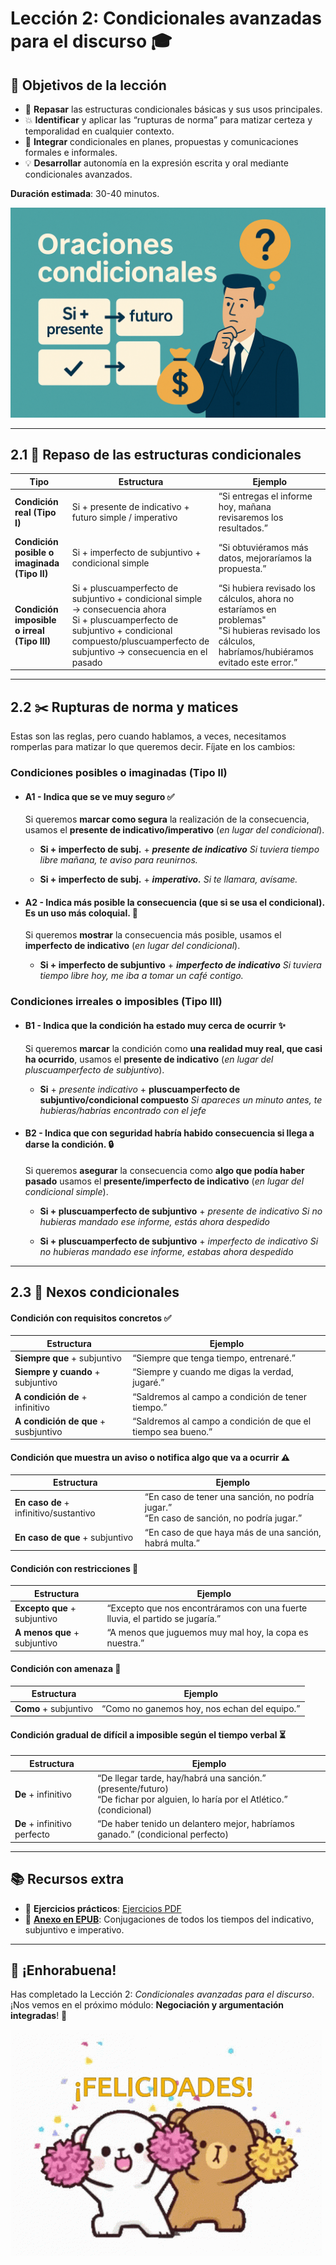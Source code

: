# **Lección 2: Condicionales avanzadas para el discurso 🎓**

## 🎯 Objetivos de la lección
- 🔄 **Repasar** las estructuras condicionales básicas y sus usos principales.  
- 💥 **Identificar** y aplicar las “rupturas de norma” para matizar certeza y temporalidad en cualquier contexto.  
- 🔗 **Integrar** condicionales en planes, propuestas y comunicaciones formales e informales.  
- 💡 **Desarrollar** autonomía en la expresión escrita y oral mediante condicionales avanzados.

**Duración estimada**: 30-40 minutos.

![](img/condicionales.png)  

---

## 2.1 🔄 Repaso de las estructuras condicionales

| Tipo                             | Estructura                                                        | Ejemplo                                                                                  |
|----------------------------------|-------------------------------------------------------------------|------------------------------------------------------------------------------------------|
| **Condición real (Tipo I)**    | Si + presente de indicativo + futuro simple / imperativo          | “Si entregas el informe hoy, mañana revisaremos los resultados.”                         |
| **Condición posible o imaginada (Tipo II)**| Si + imperfecto de subjuntivo + condicional simple                | “Si obtuviéramos más datos, mejoraríamos la propuesta.”                                  |
| **Condición imposible o irreal (Tipo III)**| Si + pluscuamperfecto de subjuntivo + condicional simple → consecuencia ahora <br> Si + pluscuamperfecto de subjuntivo + condicional compuesto/pluscuamperfecto de subjuntivo → consecuencia en el pasado       | “Si hubiera revisado los cálculos, ahora no estaríamos en problemas" <br> "Si hubieras revisado los cálculos, habríamos/hubiéramos evitado este error.”                      |

---

## 2.2 ✂️ Rupturas de norma y matices

Estas son las reglas, pero cuando hablamos, a veces, necesitamos romperlas para matizar lo que queremos decir. Fíjate en los cambios:

### Condiciones posibles o imaginadas (Tipo II)

- #### A1 - Indica que se ve **muy seguro** ✅

    Si queremos **marcar como segura** la realización de la consecuencia, usamos el **presente de indicativo/imperativo** (*en lugar del condicional*).

     - **Si + imperfecto de subj.** + ***presente de indicativo***
        *Si tuviera tiempo libre mañana, te aviso para reunirnos.*
  
    - **Si + imperfecto de subj.** + ***imperativo.***
         *Si te llamara, avísame.*

- #### A2 - Indica **más posible** la consecuencia (que si se usa el condicional). Es un uso más coloquial. 🔄

    Si queremos **mostrar** la consecuencia más posible, usamos el **imperfecto de indicativo** (*en lugar del condicional*).

    - **Si + imperfecto de subjuntivo** + ***imperfecto de indicativo***
    *Si tuviera tiempo libre hoy, me iba a tomar un café contigo.*

### Condiciones irreales o imposibles (Tipo III)

- #### B1 - Indica que la condición **ha estado muy cerca de ocurrir** ✨

    Si queremos **marcar** la condición como **una realidad muy real, que casi ha ocurrido**, usamos el **presente de indicativo** (*en lugar del pluscuamperfecto de subjuntivo*).

    - **Si** + *presente indicativo* + **pluscuamperfecto de subjuntivo/condicional compuesto**
    *Si apareces un minuto antes, te hubieras/habrías encontrado con el jefe*

- #### B2 - Indica que con **seguridad habría habido consecuencia** si llega a darse la condición. 🔒

    Si queremos **asegurar** la consecuencia como **algo que podía haber pasado** usamos el **presente/imperfecto de indicativo** (*en lugar del condicional simple*).

    - **Si + pluscuamperfecto de subjuntivo** + *presente de indicativo*
        *Si no hubieras mandado ese informe, estás ahora despedido*

    - **Si + pluscuamperfecto de subjuntivo** + *imperfecto de indicativo*
     *Si no hubieras mandado ese informe, estabas ahora despedido*

---

## 2.3  🔗 Nexos condicionales

#### Condición con requisitos concretos ✅

| Estructura                            | Ejemplo                                                      |
|---------------------------------------|--------------------------------------------------------------|
| **Siempre que** + subjuntivo          | “Siempre que tenga tiempo, entrenaré.”                    |
| **Siempre y cuando** + subjuntivo     | “Siempre y cuando me digas la verdad, jugaré.”       |
| **A condición de** + infinitivo       | “Saldremos al campo a condición de tener tiempo.”                         |
| **A condición de que** + susbjuntivo       | “Saldremos al campo a condición de que el tiempo sea bueno.”                         |


#### Condición que muestra un aviso o notifica algo que va a ocurrir ⚠️

| Estructura                            | Ejemplo                                                      |
|---------------------------------------|--------------------------------------------------------------|
| **En caso de** + infinitivo/sustantivo          | “En caso de tener una sanción, no podría jugar.”<br>“En caso de sanción, no podría jugar.”                  |
| **En caso de que** + subjuntivo     | “En caso de que haya más de una sanción, habrá multa.”       |


#### Condición con restricciones 🚫

| Estructura                            | Ejemplo                                                      |
|---------------------------------------|--------------------------------------------------------------|
| **Excepto que** + subjuntivo          | “Excepto que nos encontráramos con una fuerte lluvia, el partido se jugaría.”                  |
| **A menos que** + subjuntivo          | “A menos que juguemos muy mal hoy, la copa es nuestra.”       |


#### Condición con amenaza 🚨

| Estructura                            | Ejemplo                                                      |
|---------------------------------------|--------------------------------------------------------------|
| **Como** + subjuntivo          | “Como no ganemos hoy, nos echan del equipo.”                  |


#### Condición gradual de difícil a imposible según el tiempo verbal ⏳

| Estructura                            | Ejemplo                                                      |
|---------------------------------------|--------------------------------------------------------------|
| **De** + infinitivo          | “De llegar tarde, hay/habrá una sanción.” (presente/futuro)<br>“De fichar por alguien, lo haría por el Atlético.” (condicional)                |
| **De** + infinitivo perfecto          | “De haber tenido un delantero mejor, habríamos ganado.” (condicional perfecto)       |

---

## 📚 Recursos extra

- 📝 **Ejercicios prácticos**: [Ejercicios PDF](https://github.com/marina-anton/curso_espanol_C1/raw/main/Ejercicios/Ejercicios2.pdf)   
- 📖 **[Anexo en EPUB](https://github.com/marina-anton/curso_espanol_C1/raw/refs/heads/main/Anexos/Anexos.epub)**: Conjugaciones de todos los tiempos del indicativo, subjuntivo e imperativo.

---

## 🎉 ¡Enhorabuena!  
Has completado la Lección 2: *Condicionales avanzadas para el discurso*.  
¡Nos vemos en el próximo módulo: **Negociación y argumentación integradas**! 🚀  

![](img/felicidades.gif)
